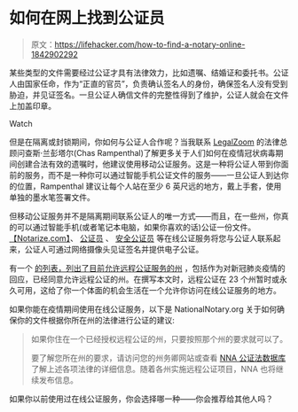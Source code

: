 # 如何在网上找到公证员

> 原文：<https://lifehacker.com/how-to-find-a-notary-online-1842902292>

某些类型的文件需要经过公证才具有法律效力，比如遗嘱、结婚证和委托书。公证人由国家任命，作为“正直的官员”，负责确认签名人的身份，确保签名人没有受到胁迫，并见证签名。一旦公证人确信文件的完整性得到了维护，公证人就会在文件上加盖印章。

Watch

但是在隔离或封锁期间，你如何与公证人合作呢？当我联系 [LegalZoom](https://www.legalzoom.com/) 的法律总顾问查斯·兰彭塔尔(Chas Rampenthal)了解更多关于人们如何在疫情冠状病毒期间创建合法有效的遗嘱时，他建议使用移动公证服务。这是一种将公证人带到你面前的服务，而不是一种你可以通过智能手机公证文件的服务——一旦公证人到达你的位置，Rampenthal 建议让每个人站在至少 6 英尺远的地方，戴上手套，使用单独的墨水笔签署文件。

但移动公证服务并不是隔离期间联系公证人的唯一方式——而且，在一些州，你真的可以通过智能手机(或者笔记本电脑，如果你喜欢的话)公证一份文件。[【Notarize.com】](https://www.notarize.com/)、 [公证员](https://www.notarycam.com/) 、 [安全公证员](https://www.safedocs.com/) 等在线公证服务将您与公证人联系起来，公证人可通过网络摄像头见证签名并提供电子公证。

有一个 [的列表，列出了目前允许远程公证服务的州](https://www.nationalnotary.org/notary-bulletin/blog/2018/06/remote-notarization-what-you-need-to-know) ，包括作为对新冠肺炎疫情的回应，已经同意允许远程公证的州。在撰写本文时，远程公证在 23 个州暂时或永久可用，这给了你一个体面的机会生活在一个允许你访问在线公证服务的地方。

如果你能在疫情期间使用在线公证服务，以下是 NationalNotary.org 关于如何确保你的文件根据你所在州的法律进行公证的建议:

> 如果你住在一个已经授权远程公证的州，只要按照那个州的要求就可以了。
> 
> 要了解您所在州的要求，请访问您的州务卿网站或查看 [NNA 公证法数据库](https://www.nationalnotary.org/knowledge-center/news/law-updates) 了解上述各项法律的详细信息。随着各州实施远程公证项目，NNA 也将继续发布信息。

如果你以前使用过在线公证服务，你会选择哪一种——你会推荐给其他人吗？